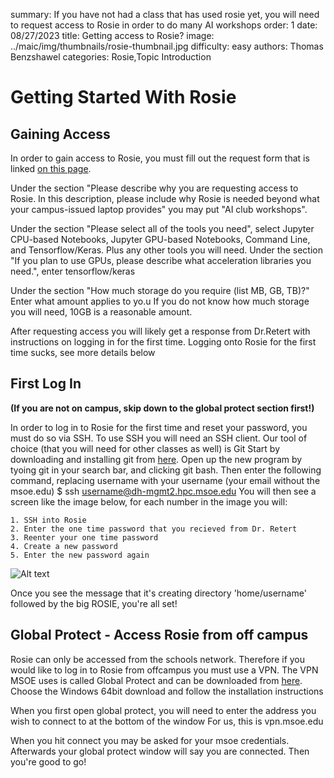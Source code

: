 summary: If you have not had a class that has used rosie yet, you will need to request access to Rosie in order to do many AI workshops
order: 1
date: 08/27/2023
title: Getting access to Rosie?
image: ../maic/img/thumbnails/rosie-thumbnail.jpg
difficulty: easy
authors: Thomas Benzshawel
categories: Rosie,Topic Introduction



# Getting Started With Rosie

## Gaining Access
In order to gain access to Rosie, you must fill out the request form that is linked [on this page](https://msoe.dev/#/requestaccess).

Under the section "Please describe why you are requesting access to Rosie. In this description, please include why Rosie is needed beyond what your campus-issued laptop provides"
you may put "AI club workshops".

Under the section "Please select all of the tools you need", select Jupyter CPU-based Notebooks, Jupyter GPU-based Notebooks, Command Line, and Tensorflow/Keras. Plus any other tools you will need.
Under the section "If you plan to use GPUs, please describe what acceleration libraries you need.", enter tensorflow/keras

Under the section "How much storage do you require (list MB, GB, TB)?" Enter what amount applies to yo.u
If you do not know how much storage you will need, 10GB is a reasonable amount.

After requesting access you will likely get a response from Dr.Retert with instructions on logging in for the first time.
Logging onto Rosie for the first time sucks, see more details below 

## First Log In
**(If you are not on campus, skip down to the global protect section first!)**

In order to log in to Rosie for the first time and reset your password, you must do so via SSH.
To use SSH you will need an SSH client. Our tool of choice (that you will need for other classes as well) is Git
Start by downloading and installing git from [here](https://git-scm.com/).
Open up the new program by tyoing git in your search bar, and clicking git bash. Then enter the following command, replacing username with your username (your email without the msoe.edu)
$ ssh username@dh-mgmt2.hpc.msoe.edu
You will then see a screen like the image below, for each number in the image you will:

    1. SSH into Rosie
    2. Enter the one time password that you recieved from Dr. Retert
    3. Reenter your one time password
    4. Create a new password
    5. Enter the new password again

![Alt text](../img/thumbnails/rosie-thumbnail.jpg)

Once you see the message that it's creating directory 'home/username' followed by the big ROSIE, you're all set!

## Global Protect - Access Rosie from off campus

Rosie can only be accessed from the schools network.
Therefore if you would like to log in to Rosie from offcampus you must use a VPN.
The VPN MSOE uses is called Global Protect and can be downloaded from [here](https://vpn.msoe.edu/global-protect/getsoftwarepage.esp).
Choose the Windows 64bit download and follow the installation instructions

When you first open global protect, you will need to enter the address you wish to connect to at the bottom of the window
For us, this is vpn.msoe.edu

When you hit connect you may be asked for your msoe credentials.
Afterwards your global protect window will say you are connected. Then you're good to go! 
